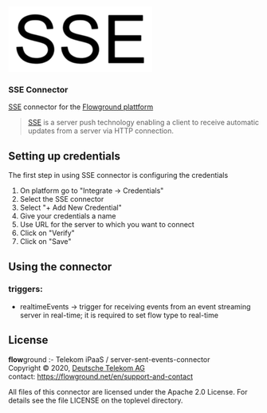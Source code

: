![SSE Connector logo](logo.png "SSE logo")

### SSE Connector

[SSE](https://html.spec.whatwg.org/multipage/server-sent-events.html#server-sent-events) connector for the [Flowground plattform](https://app.flowground.net/ "Flowground platform")

> [SSE](https://html.spec.whatwg.org/multipage/server-sent-events.html#server-sent-events) is a server push technology enabling a client to receive automatic updates from a server via HTTP connection.

## Setting up credentials
The first step in using SSE connector is configuring the credentials
1. On platform go to "Integrate → Credentials"
2. Select the SSE connector
3. Select "+ Add New Credential"
4. Give your credentials a name
5. Use URL for the server to which you want to connect
8. Click on "Verify"
9. Click on "Save"

## Using the connector
### triggers:
* realtimeEvents → trigger for receiving events from an event streaming server in real-time; it is required to set flow type to real-time

## License

**flow**ground :- Telekom iPaaS / server-sent-events-connector<br/>
Copyright © 2020, [Deutsche Telekom AG](https://www.telekom.de)<br/>
contact: https://flowground.net/en/support-and-contact

All files of this connector are licensed under the Apache 2.0 License. For details
see the file LICENSE on the toplevel directory.